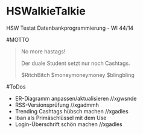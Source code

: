 # HSWalkieTalkie
HSW Testat Datenbankprogrammierung - WI 44/14

#MOTTO
> No more hastags!
>
>Der duale Student setzt nur
>noch Cashtags.
>
>$RitchBitch
>$moneymoneymoney
>$blingbling

#ToDos
* ER-Diagramm anpassen/aktualisieren    //xgwsnde
* RSS-Versionsprüfung                   //xgadmmh
* Trending Cashtags hübsch machen       //xgadles
* Iban als Primäschlüssel mit dem Use
* Login-Überschrift schön machen        //xgadles
